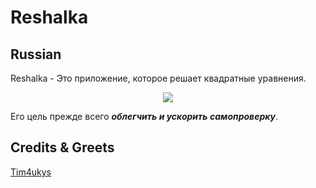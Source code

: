 # Reshalka

## Russian
Reshalka - Это приложение, которое решает квадратные уравнения.

<p align="center"><img src="https://i.imgur.com/KBAcYDa.png"></p>

Его цель прежде всего **_облегчить и ускорить самопроверку_**.

## Credits & Greets
[Tim4ukys](vk.com/tim4ukys)
